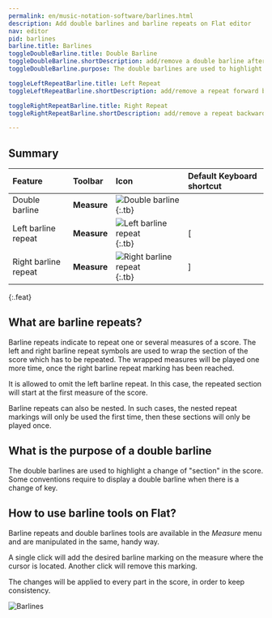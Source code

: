 ```yaml
---
permalink: en/music-notation-software/barlines.html
description: Add double barlines and barline repeats on Flat editor
nav: editor
pid: barlines
barline.title: Barlines
toggleDoubleBarline.title: Double Barline
toggleDoubleBarline.shortDescription: add/remove a double barline after the selected measure
toggleDoubleBarline.purpose: The double barlines are used to highlight a change of "section" in the score. Some conventions require to display a double barline when there is a change of key

toggleLeftRepeatBarline.title: Left Repeat
toggleLeftRepeatBarline.shortDescription: add/remove a repeat forward before the selected measure

toggleRightRepeatBarline.title: Right Repeat
toggleRightRepeatBarline.shortDescription: add/remove a repeat backward after the selected measure

---
```


## Summary

| Feature | Toolbar | Icon | Default Keyboard shortcut |
|:--------|:--------|:-----|:------------------|
| Double barline | **Measure** | ![Double barline](https://prod.flat-cdn.com/img/icons/editorActions/barlineDouble.svg){:.tb} |  |
| Left barline repeat | **Measure** | ![Left barline repeat](https://prod.flat-cdn.com/img/icons/editorActions/barlineRepeatLeft.svg){:.tb} | <span class="kbs-multi"><span class="kb-container"><span class="kb">[</span></span></span> |
| Right barline repeat | **Measure** | ![Right barline repeat](https://prod.flat-cdn.com/img/icons/editorActions/barlineRepeatRight.svg){:.tb} | <span class="kbs-multi"><span class="kb-container"><span class="kb">]</span></span></span> |
{:.feat}

## What are barline repeats?

Barline repeats indicate to repeat one or several measures of a score.
The left and right barline repeat symbols are used to wrap the section of the score which has to be repeated. The wrapped measures will be played one more time, once the right barline repeat marking has been reached.

It is allowed to omit the left barline repeat. In this case, the repeated section will start at the first measure of the score.

Barline repeats can also be nested. In such cases, the nested repeat markings will only be used the first time, then these sections will only be played once.

## What is the purpose of a double barline

The double barlines are used to highlight a change of "section" in the score. Some conventions require to display a double barline when there is a change of key.

## How to use barline tools on Flat?

Barline repeats and double barlines tools are available in the *Measure* menu and are manipulated in the same, handy way.

A single click will add the desired barline marking on the measure where the cursor is located.
Another click will remove this marking.

The changes will be applied to every part in the score, in order to keep consistency.

![Barlines](/help/assets/img/editor/barlines.gif)


